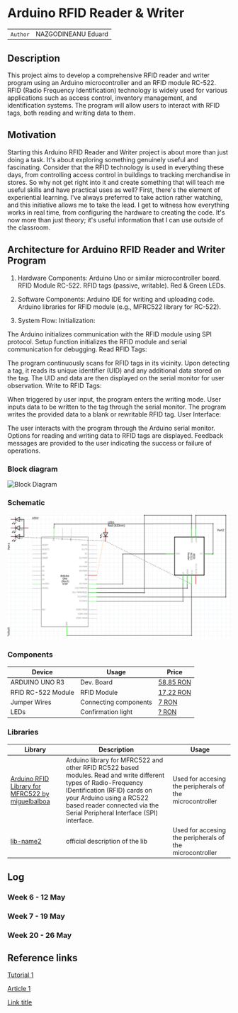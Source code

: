 # Arduino RFID Reader & Writer

| | |
|-|-|
|`Author` | NAZGODINEANU Eduard

## Description
This project aims to develop a comprehensive RFID reader and writer program using an Arduino microcontroller and an RFID module RC-522. RFID (Radio Frequency Identification) technology is widely used for various applications such as access control, inventory management, and identification systems. The program will allow users to interact with RFID tags, both reading and writing data to them.

## Motivation
Starting this Arduino RFID Reader and Writer project is about more than just doing a task. It's about exploring something genuinely useful and fascinating. Consider that the RFID technology is used in everything these days, from controlling access control in buildings to tracking merchandise in stores. So why not get right into it and create something that will teach me useful skills and have practical uses as well?
First, there's the element of experiential learning. I've always preferred to take action rather watching, and this initiative allows me to take the lead. I get to witness how everything works in real time, from configuring the hardware to creating the code. It's now more than just theory; it's useful information that I can use outside of the classroom.

## Architecture for Arduino RFID Reader and Writer Program

1. Hardware Components:
Arduino Uno or similar microcontroller board.
RFID Module RC-522.
RFID tags (passive, writable).
Red & Green LEDs.

3. Software Components:
Arduino IDE for writing and uploading code.
Arduino libraries for RFID module (e.g., MFRC522 library for RC-522).

4. System Flow:
Initialization:

The Arduino initializes communication with the RFID module using SPI protocol.
Setup function initializes the RFID module and serial communication for debugging.
Read RFID Tags:

The program continuously scans for RFID tags in its vicinity.
Upon detecting a tag, it reads its unique identifier (UID) and any additional data stored on the tag.
The UID and data are then displayed on the serial monitor for user observation.
Write to RFID Tags:

When triggered by user input, the program enters the writing mode.
User inputs data to be written to the tag through the serial monitor.
The program writes the provided data to a blank or rewritable RFID tag.
User Interface:

The user interacts with the program through the Arduino serial monitor.
Options for reading and writing data to RFID tags are displayed.
Feedback messages are provided to the user indicating the success or failure of operations.

### Block diagram

<!-- Make sure the path to the picture is correct -->
![Block Diagram](schematics/block_diagram.png)

### Schematic
![Schematic](Schematic1.png)

### Components


<!-- This is just an example, fill in with your actual components -->

| Device | Usage | Price |
|--------|--------|-------|
| ARDUINO UNO R3 | Dev. Board | [58,85 RON](https://cleste.ro/arduino-uno-r3-atmega328p.html?gad_source=1&gclid=Cj0KCQjwjLGyBhCYARIsAPqTz1-9Vd-pLCiuJRZJj9XcePhA6T4gauvL9_tl6sYxR0DVBgq1AqwPgLQaAlqLEALw_wcB) |
| RFID RC-522 Module | RFID Module | [17,22 RON](https://cleste.ro/modul-rfid-cu-card-si-tag.html?gad_source=1&gclid=Cj0KCQjwjLGyBhCYARIsAPqTz1-gAFBNIGO0nOHHEiM3wtmZP5jT_64Pw6Dbbe1O_AOkRPs7MY0QDLwaArPtEALw_wcB) |
| Jumper Wires | Connecting components | [7 RON](https://www.optimusdigital.ro/ro/fire-fire-mufate/884-set-fire-tata-tata-40p-10-cm.html?search_query=set+fire&results=110) |
| LEDs | Confirmation light | [? RON]() |

### Libraries

<!-- This is just an example, fill in the table with your actual components -->

| Library | Description | Usage |
|---------|-------------|-------|
| [Arduino RFID Library for MFRC522 by miguelbalboa](https://github.com/miguelbalboa/rfid) | Arduino library for MFRC522 and other RFID RC522 based modules. Read and write different types of Radio-Frequency IDentification (RFID) cards on your Arduino using a RC522 based reader connected via the Serial Peripheral Interface (SPI) interface. | Used for accesing the peripherals of the microcontroller  |
| [lib-name2](link-to-lib) | official description of the lib | Used for accesing the peripherals of the microcontroller  |

## Log

<!-- write every week your progress here -->

### Week 6 - 12 May

### Week 7 - 19 May

### Week 20 - 26 May


## Reference links

<!-- Fill in with appropriate links and link titles -->

[Tutorial 1](https://www.youtube.com/watch?v=wdgULBpRoXk&t=1s&ab_channel=BenEater)

[Article 1](https://www.explainthatstuff.com/induction-motors.html)

[Link title](https://projecthub.arduino.cc/)
